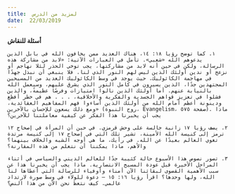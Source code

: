 ```yaml
---
title:  لمزيد من الدرس
date:  22/03/2019
---
```


**أسئلة للنقاش**

`١. كما توضح رؤيا ١٨: ١٤، هناك العديد ممن يخافون الله في بابل الذين يدعوهم الله «شعبي». تأمل في العبارات الآتية: «لابد من مشاركة هذه الرسالة، ولكن في حين أنه لابد من مشاركتها، يجب توخي الحذر لئلا نهاجم أو نزعج أو ندين أولئك الذين ليس لهم النور الذي لنا. فلا ينبغي أن نبذل جهدًا في مهاجمة الكاثوليك. حيث يوجد في وسط الكاثوليك العديد من المسيحين المجتهدين جدًا، الذين يسيرون في كامل النور الذي يشرق عليهم، وسيعمل الله بالنيابة عنهم. أما أولئك الذين نالوا امتيازات وفرصًا عظيمةً، والذين فشلوا في تعزيز قواهم الجسدية والفكرية والأخلاقية، . . . هم في خطر أفظع ودينونة أعظم أمام الله من أولئك الذين أساءوا فهم المفاهيم العقائدية، ومع ذلك يسعون للإحسان بالآخرين» (روح النبوة، Evangelism، صفحة ٥٧٥). ماذا يجب أن يخبرنا هذا الفكر عن كيفية معاملتنا للآخرين؟`

`٢. يصف رؤيا ١٧ زانية جالسة على وحش قرمزي. في حين أن المرأة في إصحاح ١٢ ترمز إلى كنيسة الله الأمينة، تشير تلك التي في إصحاح ١٧ إلى كنيسة مرتدة تغوي العالم بعيدًا عن الله. في رأيك، ما هي أوجه الشبه والخلاف بينهما؟ والأهم، ماذا يمكننا أن نتعلم من هذه المقارنة؟`

`٣. تصور نصوص هذا الأسبوع حالة كئيبة جدًا للعالم الديني والسياسي في أثناء المراحل الأخيرة قبل عودة المسيح الانتصارية. ماذا يجب أن يخبرنا هذا عن سبب الأهمية القصوى لبقائنا الآن أمناء وأوفياء للرسالة التي أعطاها لنا الله، ولها وحدها؟ اقرأ رؤيا ١٦: ١٥ — دعوة للولاء في وسط صورة لارتداد عالمي. كيف نتعظ نحن الآن من هذا النص؟`